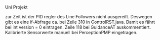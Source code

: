 Uni Projekt

zur Zeit ist der PID regler des Line Followers nicht ausgereift. Deswegen gibt es eine if-Abfrage ca. bei Zeile 310 in ControlRST.java. Damit es fährt bei int version = 0 eintragen.
Zeile 118 bei GuidanceAT auskommentiert. Kalibrierte Sensorwerte manuell bei PerceptionPMP eingetragen.

